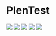 # PlenTest

[<img src="https://img.shields.io/badge/js-javascript-yellow">]()
[<img src="https://img.shields.io/badge/node-v10.15.2-brightgreen">]()
[<img src="https://img.shields.io/badge/npm-v6.11.2-orange">]()
[<img src="https://img.shields.io/badge/nw.js-v0.41.1-blue">]()
[<img src="https://img.shields.io/badge/jQuery-v2.1.3-red">]()

